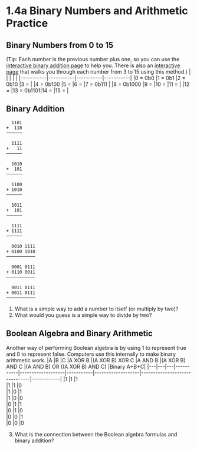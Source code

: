 # 1.4a Binary Numbers and Arithmetic Practice

## Binary Numbers from 0 to 15
(Tip: Each number is the previous number plus one, so you can use the [interactive binary addition page](http://www.gilfusion.com/binary/addition.html) to help you. There is also an [interactive page](http://www.gilfusion.com/binary/fifteen.html) that walks you through each number from 3 to 15 using this method.)
|           |           |           |           |
|-----------|-----------|-----------|-----------|
|0 = 0b0	|1 = 0b1	|2 = 0b10	|3 =    |
|4 = 0b100	|5 =    	|6 =    	|7 = 0b111  |
|8 = 0b1000	|9 =    	|10 =       |11 =       |
|12 =       |13 = 0b1101|14 =       |15 =       |

## Binary Addition

```
  1101
+  110
──────
```
```
  1111
+   11
──────
```
```
  1010
+  101
──────
```
```
  1100
+ 1010
──────
```
```
  1011
+  101
──────
```
```
  1111
+ 1111
──────
```
```
  0010 1111
+ 0100 1010
───────────
```
```
  0001 0111
+ 0110 0011
───────────
```
```
  0011 0111
+ 0011 0111
───────────
```

1. What is a simple way to add a number to itself (or multiply by two)?
2. What would you guess is a simple way to divide by two?

## Boolean Algebra and Binary Arithmetic
Another way of performing Boolean algebra is by using 1 to represent true and 0 to represent false. Computers use this internally to make binary arithmetic work.
|A	|B	|C	|A XOR B	|(A XOR B) XOR C	|A AND B	|(A XOR B) AND C	|(A AND B) OR ((A XOR B) AND C)	|Binary A+B+C|
|---|---|---|-----------|-------------------|-----------|-------------------|-------------------------------|------------|
|1	|1	|1						
|1	|1	|0						
|1	|0	|1						
|1	|0	|0									
|0	|1	|1						
|0	|1	|0						
|0	|0	|1						
|0	|0	|0

3. What is the connection between the Boolean algebra formulas and binary addition?